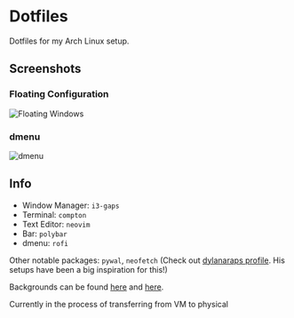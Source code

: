 # Dotfiles
Dotfiles for my Arch Linux setup.

## Screenshots

### Floating Configuration
![Floating Windows](https://i.imgur.com/bCR83cf.jpg)
### dmenu
![dmenu](https://i.imgur.com/RTDbsYV.png)

## Info

- Window Manager: `i3-gaps`
- Terminal: `compton`
- Text Editor: `neovim`
- Bar: `polybar`
- dmenu: `rofi`

Other notable packages: `pywal`, `neofetch`
(Check out [dylanaraps profile](https://github.com/dylanaraps). His setups have been a big inspiration for this!)

Backgrounds can be found [here](https://imgur.com/a/0pe3o) and [here](https://imgur.com/a/XgYEs).

Currently in the process of transferring from VM to physical
